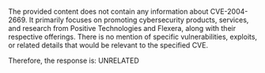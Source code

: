 The provided content does not contain any information about CVE-2004-2669. It primarily focuses on promoting cybersecurity products, services, and research from Positive Technologies and Flexera, along with their respective offerings. There is no mention of specific vulnerabilities, exploits, or related details that would be relevant to the specified CVE.

Therefore, the response is: UNRELATED